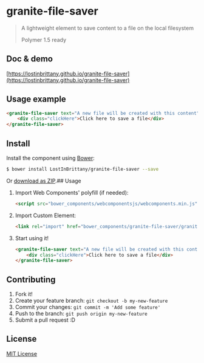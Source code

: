 # granite-file-saver

> A lightweight element to save content to a file on the local filesystem
> 
> Polymer 1.5 ready

## Doc & demo

[https://lostinbrittany.github.io/granite-file-saver](https://lostinbrittany.github.io/granite-file-saver)


## Usage example

<!---
```
<custom-element-demo>
  <template>
    <script src="../webcomponentsjs/webcomponents-lite.js"></script>
    <link rel="import" href="granite-file-saver.html">
    <next-code-block></next-code-block>
  </template>
</custom-element-demo>
```
-->
```html
<granite-file-saver text="A new file will be created with this content">
    <div class="clickHere">Click here to save a file</div>
</granite-file-saver>
```

## Install

Install the component using [Bower](http://bower.io/):

```sh
$ bower install LostInBrittany/granite-file-saver --save
```

Or [download as ZIP](https://github.com/LostInBrittany/granite-file-saver/archive/gh-pages.zip).## Usage

1. Import Web Components' polyfill (if needed):

    ```html
    <script src="bower_components/webcomponentsjs/webcomponents.min.js"></script>
    ```

2. Import Custom Element:

    ```html
    <link rel="import" href="bower_components/granite-file-saver/granite-file-saver.html">
    ```

3. Start using it!

    ```html
    <granite-file-saver text="A new file will be created with this content">
        <div class="clickHere">Click here to save a file</div>
    </granite-file-saver>
    ```


## Contributing

1. Fork it!
2. Create your feature branch: `git checkout -b my-new-feature`
3. Commit your changes: `git commit -m 'Add some feature'`
4. Push to the branch: `git push origin my-new-feature`
5. Submit a pull request :D

## License

[MIT License](http://opensource.org/licenses/MIT)